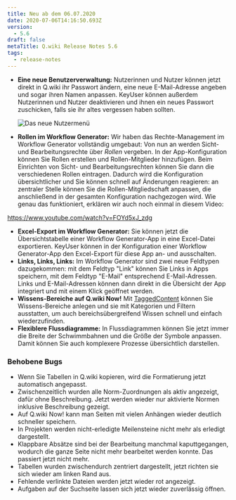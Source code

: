 ```yaml
---
title: Neu ab dem 06.07.2020
date: 2020-07-06T14:16:50.693Z
version:
  - 5.6
draft: false
metaTitle: Q.wiki Release Notes 5.6
tags:
  - release-notes
---
```

* **Eine neue Benutzerverwaltung:** Nutzerinnen und Nutzer können jetzt direkt in Q.wiki ihr Passwort ändern, eine neue E-Mail-Adresse angeben und sogar ihren Namen anpassen. KeyUser können außerdem Nutzerinnen und Nutzer deaktivieren und ihnen ein neues Passwort zuschicken, falls sie ihr altes vergessen haben sollten.

  ![Das neue Nutzermenü](/images/5_6_usermenu.jpg "In den persönlichen Einstellungen können Sie beispielsweise Ihr Passwort ändern.")
* **Rollen im Workflow Generator:** Wir haben das Rechte-Management im Workflow Generator vollständig umgebaut: Von nun an werden Sicht- und Bearbeitungsrechte über *Rollen* vergeben. In der App-Konfiguration können Sie Rollen erstellen und Rollen-Mitglieder hinzufügen. Beim Einrichten von Sicht- und Bearbeitungsrechten können Sie dann die verschiedenen Rollen eintragen. Dadurch wird die Konfiguration übersichtlicher und Sie können schnell auf Änderungen reagieren: an zentraler Stelle können Sie die Rollen-Mitgliedschaft anpassen, die anschließend in der gesamten Konfiguration nachgezogen wird. Wie genau das funktioniert, erklären wir auch noch einmal in diesem Video:

https://www.youtube.com/watch?v=FOYd5xJ_zdg

* **Excel-Export im Workflow Generator:** Sie können jetzt die Übersichtstabelle einer Workflow Generator-App in eine Excel-Datei exportieren. KeyUser können in der Konfiguration einer Workflow Generator-App den Excel-Export für diese App an- und ausschalten.
* **Links, Links, Links:** Im Workflow Generator sind zwei neue Feldtypen dazugekommen: mit dem Feldtyp "Link" können Sie Links in Apps speichern, mit dem Feldtyp "E-Mail" entsprechend E-Mail-Adressen. Links und E-Mail-Adressen können dann direkt in die Übersicht der App integriert und mit einem Klick geöffnet werden.
* **Wissens-Bereiche auf Q.wiki Now!** Mit [TaggedContent](https://www.modell-aachen.de/de/managementberatung/wissensmanagement "Tagged Content") können Sie Wissens-Bereiche anlegen und sie mit Kategorien und Filtern ausstatten, um auch bereichsübergreifend Wissen schnell und einfach wiederzufinden.
* **Flexiblere Flussdiagramme:** In Flussdiagrammen können Sie jetzt immer die Breite der Schwimmbahnen und die Größe der Symbole anpassen. Damit können Sie auch komplexere Prozesse übersichtlich darstellen.

### Behobene Bugs

* Wenn Sie Tabellen in Q.wiki kopieren, wird die Formatierung jetzt automatisch angepasst.
* Zwischenzeitlich wurden alle Norm-Zuordnungen als aktiv angezeigt, dafür ohne Beschreibung. Jetzt werden wieder nur aktivierte Normen inklusive Beschreibung gezeigt.
* Auf Q.wiki Now! kann man Seiten mit vielen Anhängen wieder deutlich schneller speichern.
* In Projekten werden nicht-erledigte Meilensteine nicht mehr als erledigt dargestellt.
* Klappbare Absätze sind bei der Bearbeitung manchmal kaputtgegangen, wodurch die ganze Seite nicht mehr bearbeitet werden konnte. Das passiert jetzt nicht mehr.
* Tabellen wurden zwischendurch zentriert dargestellt, jetzt richten sie sich wieder am linken Rand aus.
* Fehlende verlinkte Dateien werden jetzt wieder rot angezeigt.
* Aufgaben auf der Suchseite lassen sich jetzt wieder zuverlässig öffnen.